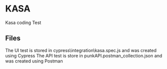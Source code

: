 # KASA

Kasa coding Test

## Files
The UI test is stored in cypress\integration\kasa.spec.js and was created using Cypress
The API test is store in punkAPI.postman_collection.json and was created using Postman

